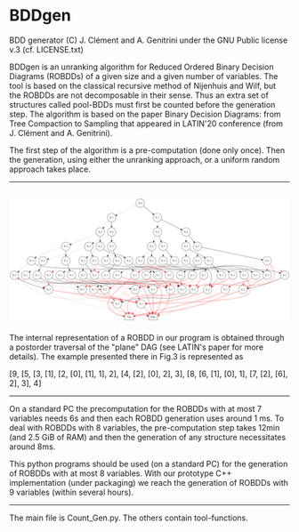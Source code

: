 # BDDgen
BDD generator
(C) J. Clément and A. Genitrini under the GNU Public license v.3 (cf. LICENSE.txt)


BDDgen is an unranking algorithm for Reduced Ordered Binary Decision Diagrams (ROBDDs) of a given size and a given number of variables. The tool is based on the classical recursive method of Nijenhuis and Wilf, but the ROBDDs are not decomposable in their sense. Thus an extra set of structures called pool-BDDs must first be counted before the generation step.
The algorithm is based on the paper Binary Decision Diagrams: from Tree Compaction to Sampling that appeared in LATIN'20 conference (from J. Clément and A. Genitrini).

The first step of the algorithm is a pre-computation (done only once). Then the generation, using either the unranking approach, or a uniform random approach takes place.

----
![Tree example](https://github.com/agenitrini/BDDgen/blob/master/tests_dot/example.png)
----

The internal representation of a ROBDD in our program is obtained through a postorder traversal
of the "plane" DAG (see LATIN's paper for more details). The example presented there in Fig.3 is represented as

[9, [5, [3, [1], [2, [0], [1], 1], 2], [4, [2], [0], 2], 3], [8, [6, [1], [0], 1], [7, [2], [6], 2], 3], 4]

----

On a standard PC the precomputation for the ROBDDs with at most 7 variables needs 6s and then each ROBDD generation uses around 1 ms. To deal with ROBDDs with 8 variables, the pre-computation step takes 12min (and 2.5 GiB of RAM) and then the generation of any structure necessitates around 8ms.

This python programs should be used (on a standard PC) for the generation of ROBDDs with at most 8 variables. With our prototype C++ implementation (under packaging) we reach the generation of ROBDDs with 9 variables (within several hours).  

----
The main file is Count_Gen.py. The others contain tool-functions.
